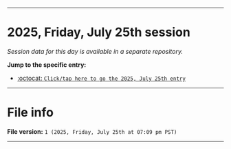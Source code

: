 
***

# 2025, Friday, July 25th session

_Session data for this day is available in a separate repository._

**Jump to the specific entry:**

- [:octocat: `Click/tap here to go the 2025, July 25th entry`](https://github.com/seanpm2001/SeansLifeArchive_Images_TinyTower_Y2025/tree/SeansLifeArchive_Images_TinyTower_Y2025_Main-dev/2025/07_July/25/)

***

# File info

**File version:** `1 (2025, Friday, July 25th at 07:09 pm PST)`

***
